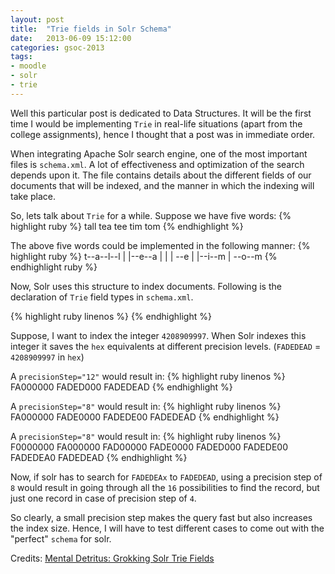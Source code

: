 ```yaml
---
layout: post
title:  "Trie fields in Solr Schema"
date:   2013-06-09 15:12:00
categories: gsoc-2013
tags: 
- moodle
- solr
- trie
---
```

Well this particular post is dedicated to Data Structures. It will be the first time I would be implementing <code>Trie</code> in real-life situations (apart from the college assignments), hence I thought that a post was in immediate order.

When integrating Apache Solr search engine, one of the most important files is <code>schema.xml</code>. A lot of effectiveness and optimization of the search depends upon it. The file contains details about the different fields of our documents that will be indexed, and the manner in which the indexing will take place.

So, lets talk about <code>Trie</code> for a while. Suppose we have five words:
{% highlight ruby %}
tall
tea
tee
tim
tom
{% endhighlight %}

The above five words could be implemented in the following manner:
{% highlight ruby %}
t--a--l--l
|
|--e--a
|  |
|  \--e
|
|--i--m
|
\--o--m
{% endhighlight ruby %}

Now, Solr uses this structure to index documents. Following is the declaration of <code>Trie</code> field types in <code>schema.xml</code>.

{% highlight ruby linenos %}
<fieldType name="tint" class="solr.TrieIntField" precisionStep="8" positionIncrementGap="0"/>
<fieldType name="tfloat" class="solr.TrieFloatField" precisionStep="8" positionIncrementGap="0"/>
<fieldType name="tlong" class="solr.TrieLongField" precisionStep="8" positionIncrementGap="0"/>
<fieldType name="tdouble" class="solr.TrieDoubleField" precisionStep="8" positionIncrementGap="0"/>
{% endhighlight %}

Suppose, I want to index the integer <code>4208909997</code>. When Solr indexes this integer it saves the <code>hex</code> equivalents at different precision levels.
(<code>FADEDEAD</code> = <code>4208909997</code> in <code>hex</code>) 

A <code>precisionStep="12"</code> would result in:
{% highlight ruby linenos %}
FA000000
FADED000
FADEDEAD
{% endhighlight %}

A <code>precisionStep="8"</code> would result in:
{% highlight ruby linenos %}
FA000000
FADE0000
FADEDE00
FADEDEAD
{% endhighlight %}

A <code>precisionStep="8"</code> would result in:
{% highlight ruby linenos %}
F0000000
FA000000
FAD00000
FADE0000
FADED000
FADEDE00
FADEDEA0
FADEDEAD
{% endhighlight %}

Now, if solr has to search for <code>FADEDEAx</code> to <code>FADEDEAD</code>, using a precision step of <code>8</code> would result in going through all the <code>16</code> possibilities to find the record, but just one record in case of precision step of <code>4</code>. 

So clearly, a small precision step makes the query fast but also increases the index size. Hence, I will have to test different cases to come out with the "perfect" <code>schema</code> for solr.

Credits: [Mental Detritus: Grokking Solr Trie Fields](http://mentaldetritus.blogspot.in/2013/01/grokking-solr-trie-fields.html)